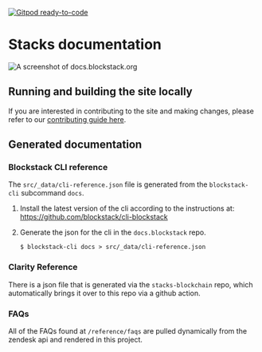 [![Gitpod ready-to-code](https://img.shields.io/badge/Gitpod-ready--to--code-blue?logo=gitpod)](https://gitpod.io/#https://github.com/blockstack/docs)

# Stacks documentation

![A screenshot of docs.blockstack.org](/public/images/docs-homepage.png)

## Running and building the site locally

If you are interested in contributing to the site and making changes, please refer to our [contributing guide here](https://docs.blockstack.org/ecosystem/contributing).

## Generated documentation

### Blockstack CLI reference

The `src/_data/cli-reference.json` file is generated from the `blockstack-cli` subcommand `docs`.

1. Install the latest version of the cli according to the instructions at: https://github.com/blockstack/cli-blockstack

2. Generate the json for the cli in the `docs.blockstack` repo.

   ```
   $ blockstack-cli docs > src/_data/cli-reference.json
   ```

### Clarity Reference

There is a json file that is generated via the `stacks-blockchain` repo, which automatically brings it over to this repo
via a github action.

### FAQs

All of the FAQs found at `/reference/faqs` are pulled dynamically from the zendesk api and rendered in this project.

